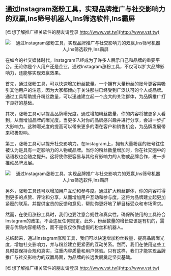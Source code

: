 ## **通过Instagram涨粉工具，实现品牌推广与社交影响力的双赢,Ins筛号机器人,Ins筛选软件,Ins霸屏**

[😍想了解推广相关软件的朋友请登录 http://www.vst.tw](http://www.vst.tw)

 <center><img src="https://vst.tw/MP4/tuiguang/png/4.png" alt="通过Instagram涨粉工具，实现品牌推广与社交影响力的双赢,Ins筛号机器人,Ins筛选软件,Ins霸屏"></center>

在如今的社交媒体时代，Instagram已经成为了许多人展示自己和品牌的重要平台。无论你是个人用户还是企业，通过Instagram涨粉工具，不仅可以扩大品牌影响力，还能够实现双赢效果。

首先，通过涨粉工具，可以快速增加粉丝数量。一个拥有大量粉丝的账号更容易吸引其他用户的注意，因为大家都倾向于关注那些已经受到广泛认可的个人或品牌。通过工具帮助提升粉丝数量，可以迅速建立起一个庞大的关注群体，为品牌推广打下良好的基础。

其次，涨粉工具可以提高品牌曝光度。通过增加粉丝数量，你的内容将被更多人看到，从而增加品牌的曝光度。当更多人对你的品牌感兴趣并进行分享，会进一步扩大影响力。这种曝光度的提高可以带来更多的潜在客户和销售机会，为品牌发展带来积极影响。

第三，涨粉工具可以提升社交影响力。在Instagram上，拥有大量粉丝的账号往往被认为是具有一定影响力的人物或品牌。当你的粉丝数量增加时，你在社交圈中的话语权也会随之提升。这将使你更容易与其他有影响力的人物或品牌合作，进一步推动品牌发展。

 <center><img src="https://vst.tw/MP4/tuiguang/png/5.png" alt="通过Instagram涨粉工具，实现品牌推广与社交影响力的双赢,Ins筛号机器人,Ins筛选软件,Ins霸屏"></center>

另外，涨粉工具还可以增加用户互动和参与度。通过扩大粉丝群体，你的内容将得到更多的点赞、评论和分享，从而增加用户互动和参与度。这将为品牌建立起更加紧密的联系，并提供宝贵的反馈和意见，帮助你更好地了解目标受众和市场需求。

然而，在使用涨粉工具时，我们也要注意合规性和真实性。确保所使用的工具符合Instagram的政策，不会违反任何规定。此外，粉丝数量的增长应该是有机的，需要与优质内容相结合，而不是仅仅依靠虚假的粉丝和机器人。

总结起来，通过Instagram涨粉工具，我们可以快速增加粉丝数量，提高品牌曝光度，增加社交影响力，并与粉丝建立更紧密的互动关系。然而，我们在使用这些工具时要保持合规和真实，注重内容质量和用户体验。只有这样，我们才能实现品牌推广与社交影响力的双赢局面，为品牌的长远发展奠定坚实基础。

[😍想了解推广相关软件的朋友请登录 http://www.vst.tw](http://www.vst.tw)



